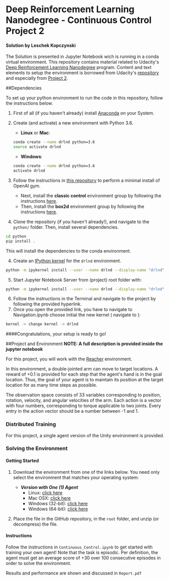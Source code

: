 # Deep Reinforcement Learning Nanodegree - Continuous Control Project 2
#### Solution by Leschek Kopczynski

The Solution is presented in Jupyter Notebook wich is running in a conda virtual environment.
This repository contains material related to Udacity's
[Deep Reinforcement Learning Nanodegree](https://www.udacity.com/course/deep-reinforcement-learning-nanodegree--nd893)
program. Content and text elements to setup the environment is borrowed from Udacity's 
[repository](https://github.com/udacity/deep-reinforcement-learning) and especially from
[Project 2](https://github.com/udacity/deep-reinforcement-learning/tree/master/p2_continuous-control).

##Dependencies

To set up your python environment to run the code in this repository, follow the instructions below.

1. First of all (if you haven't already) install [Anaconda](https://docs.anaconda.com/anaconda/install/) on your System.

2. Create (and activate) a new environment with Python 3.6.

	- __Linux__ or __Mac__: 
	```bash
	conda create --name drlnd python=3.6
	source activate drlnd
	```
	- __Windows__: 
	```bash
	conda create --name drlnd python=3.6 
	activate drlnd
	```
	
2. Follow the instructions in [this repository](https://github.com/openai/gym) to perform a minimal install of OpenAI gym.  
	- Next, install the **classic control** environment group by following the instructions [here](https://github.com/openai/gym#classic-control).
	- Then, install the **box2d** environment group by following the instructions [here](https://github.com/openai/gym#box2d).
	
3. Clone the repository (if you haven't already!), and navigate to the `python/` folder.  Then, install several dependencies.
```bash
cd python
pip install .
```
This will install the dependencies to the conda environment.

4. Create an [IPython kernel](http://ipython.readthedocs.io/en/stable/install/kernel_install.html) for the `drlnd` environment.  
```bash
python -m ipykernel install --user --name drlnd --display-name "drlnd"
```

5. Start Jupyter Notebook Server from (project) root folder with:
```bash
python -m ipykernel install --user --name drlnd --display-name "drlnd"
```

6. Follow the instructions in the Terminal and navigate to the project by following the provided hyperlink.
7. Once you open the provided link, you have to navigate to Navigation.ipynb choose initial the new kernel ( navigate to ):
```bash
kernel -> change kernel -> drlnd
```

####Congratulations, your setup is ready to go!

##Project and Environment
**NOTE: A full description is provided inside the jupyter notebook**

For this project, you will work with the [Reacher](https://github.com/Unity-Technologies/ml-agents/blob/master/docs/Learning-Environment-Examples.md#reacher) environment.

In this environment, a double-jointed arm can move to target locations. A reward of +0.1 is provided for each step that the agent's hand is in the goal location. Thus, the goal of your agent is to maintain its position at the target location for as many time steps as possible.

The observation space consists of 33 variables corresponding to position, rotation, velocity, and angular velocities of the arm. Each action is a vector with four numbers, corresponding to torque applicable to two joints. Every entry in the action vector should be a number between -1 and 1.

### Distributed Training

For this project, a single agent version of the Unity environment is provided.

### Solving the Environment
#### Getting Started

1. Download the environment from one of the links below.  You need only select the environment that matches your operating system:

    - **_Version with One (1) Agent_**
        - Linux: [click here](https://s3-us-west-1.amazonaws.com/udacity-drlnd/P2/Reacher/one_agent/Reacher_Linux.zip)
        - Mac OSX: [click here](https://s3-us-west-1.amazonaws.com/udacity-drlnd/P2/Reacher/one_agent/Reacher.app.zip)
        - Windows (32-bit): [click here](https://s3-us-west-1.amazonaws.com/udacity-drlnd/P2/Reacher/one_agent/Reacher_Windows_x86.zip)
        - Windows (64-bit): [click here](https://s3-us-west-1.amazonaws.com/udacity-drlnd/P2/Reacher/one_agent/Reacher_Windows_x86_64.zip)

2. Place the file in the GitHub repository, in the `root` folder, and unzip (or decompress) the file. 

#### Instructions
Follow the instructions in `Continuous_Control.ipynb` to get started with training your own agent! 
Note that the task is episodic. Per definition, the agent must get an average score of +30 over 100 consecutive episodes
in order to solve the environment.

Results and performance are shown and discussed in `Report.pdf`